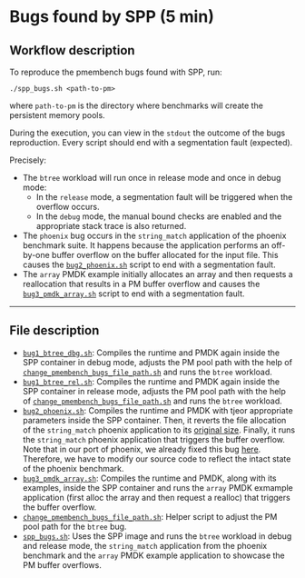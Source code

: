 # Bugs found by SPP (5 min)

## Workflow description

To reproduce the pmembench bugs found with SPP, run:
``` 
./spp_bugs.sh <path-to-pm>
```
where `path-to-pm` is the directory where benchmarks will create the persistent memory pools.

During the execution, you can view in the `stdout` the outcome of the bugs reproduction. Every script should end with a segmentation fault (expected).

Precisely:
- The `btree` workload will run once in release mode and once in debug mode:
  - In the `release` mode, a segmentation fault will be triggered when the overflow occurs.
  - In the `debug` mode, the manual bound checks are enabled and the appropriate stack trace is also returned.
- The `phoenix` bug occurs in the `string_match` application of the phoenix benchmark suite. It happens because the application performs an off-by-one buffer overflow on the buffer allocated for the input file. This causes the [`bug2_phoenix.sh`](./bug2_phoenix.sh) script to end with a segmentation fault.
- The `array` PMDK example initially allocates an array and then requests a reallocation that results in a PM buffer overflow and causes the [`bug3_pmdk_array.sh`](./bug3_pmdk_array.sh) script to end with a segmentation fault.

---

## File description
- [`bug1_btree_dbg.sh`](./bug1_btree_dbg.sh): Compiles the runtime and PMDK again inside the SPP container in debug mode, adjusts the PM pool path with the help of [`change_pmembench_bugs_file_path.sh`](change_pmembench_bugs_file_path.sh) and runs the `btree` workload.
- [`bug1_btree_rel.sh`](./bug1_btree_rel.sh): Compiles the runtime and PMDK again inside the SPP container in release mode, adjusts the PM pool path with the help of [`change_pmembench_bugs_file_path.sh`](change_pmembench_bugs_file_path.sh) and runs the `btree` workload.
- [`bug2_phoenix.sh`](./bug2_phoenix.sh): Compiles the runtime and PMDK with tjeor appropriate parameters inside the SPP container. Then, it reverts the file allocation of the `string_match` phoenix application to its [original size](https://github.com/dimstav23/phoenix/blob/b8aa166e15220c9a31d43efd13067478c7114f34/phoenix-2.0/tests/string_match/string_match.c#L259). Finally, it runs the `string_match` phoenix application that triggers the buffer overflow.
Note that in our port of phoenix, we already fixed this bug [here](https://github.com/dimstav23/phoenix/blob/b8aa166e15220c9a31d43efd13067478c7114f34/PM_phoenix-2.0/tests/string_match/string_match.c#L276). Therefore, we have to modify our source code to reflect the intact state of the phoenix benchmark.
- [`bug3_pmdk_array.sh`](./bug3_pmdk_array.sh): Compiles the runtime and PMDK, along with its examples, inside the SPP container and runs the `array` PMDK exmample application (first alloc the array and then request a realloc) that triggers the buffer overflow.
- [`change_pmembench_bugs_file_path.sh`](change_pmembench_bugs_file_path.sh): Helper script to adjust the PM pool path for the `btree` bug.
- [`spp_bugs.sh`](./spp_bugs.sh): Uses the SPP image and runs the `btree` workload in debug and release mode, the `string_match` application from the phoenix benchmark and the `array` PMDK example application to showcase the PM buffer overflows.